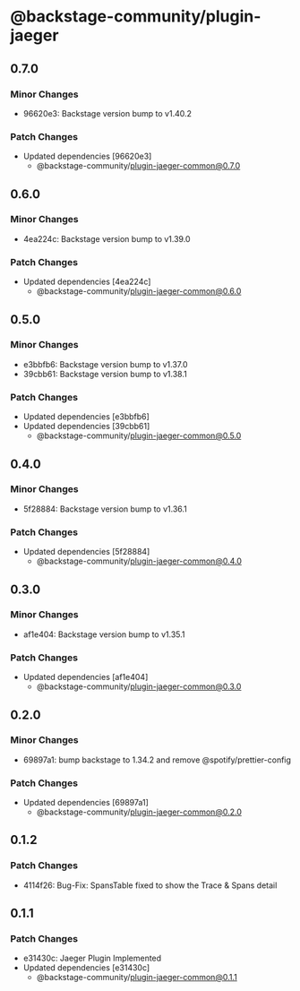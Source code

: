 # @backstage-community/plugin-jaeger

## 0.7.0

### Minor Changes

- 96620e3: Backstage version bump to v1.40.2

### Patch Changes

- Updated dependencies [96620e3]
  - @backstage-community/plugin-jaeger-common@0.7.0

## 0.6.0

### Minor Changes

- 4ea224c: Backstage version bump to v1.39.0

### Patch Changes

- Updated dependencies [4ea224c]
  - @backstage-community/plugin-jaeger-common@0.6.0

## 0.5.0

### Minor Changes

- e3bbfb6: Backstage version bump to v1.37.0
- 39cbb61: Backstage version bump to v1.38.1

### Patch Changes

- Updated dependencies [e3bbfb6]
- Updated dependencies [39cbb61]
  - @backstage-community/plugin-jaeger-common@0.5.0

## 0.4.0

### Minor Changes

- 5f28884: Backstage version bump to v1.36.1

### Patch Changes

- Updated dependencies [5f28884]
  - @backstage-community/plugin-jaeger-common@0.4.0

## 0.3.0

### Minor Changes

- af1e404: Backstage version bump to v1.35.1

### Patch Changes

- Updated dependencies [af1e404]
  - @backstage-community/plugin-jaeger-common@0.3.0

## 0.2.0

### Minor Changes

- 69897a1: bump backstage to 1.34.2 and remove @spotify/prettier-config

### Patch Changes

- Updated dependencies [69897a1]
  - @backstage-community/plugin-jaeger-common@0.2.0

## 0.1.2

### Patch Changes

- 4114f26: Bug-Fix: SpansTable fixed to show the Trace & Spans detail

## 0.1.1

### Patch Changes

- e31430c: Jaeger Plugin Implemented
- Updated dependencies [e31430c]
  - @backstage-community/plugin-jaeger-common@0.1.1
